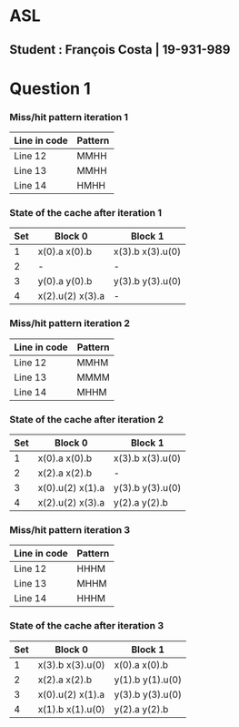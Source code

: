 # ASL

## Student : François Costa | 19-931-989


# Question 1



### Miss/hit pattern iteration 1

| Line in code | Pattern |
|---|---|
| Line 12 | MMHH |
| Line 13 | MMHH |
| Line 14 | HMHH |

### State of the cache after iteration 1

| Set | Block 0   | Block 1 |
|---|---|---|
| 1 | x(0).a x(0).b | x(3).b x(3).u(0) |
| 2 |  - | -  |
| 3 |  y(0).a y(0).b | y(3).b y(3).u(0)  |
| 4 |  x(2).u(2) x(3).a | -   |


### Miss/hit pattern iteration 2

| Line in code | Pattern |
|---|---|
| Line 12 | MMHM |
| Line 13 | MMMM |
| Line 14 | MHHM |


### State of the cache after iteration 2

| Set | Block 0   | Block 1 |
|---|---|---|
| 1 | x(0).a x(0).b | x(3).b x(3).u(0) |
| 2 |  x(2).a x(2).b | -  |
| 3 |  x(0).u(2) x(1).a | y(3).b y(3).u(0)  |
| 4 |  x(2).u(2) x(3).a | y(2).a y(2).b |

### Miss/hit pattern iteration 3

| Line in code | Pattern |
|---|---|
| Line 12 | HHHM |
| Line 13 | MHHM |
| Line 14 | HHHM |

### State of the cache after iteration 3

| Set | Block 0   | Block 1 |
|---|---|---|
| 1 | x(3).b x(3).u(0)  | x(0).a x(0).b |
| 2 |  x(2).a x(2).b | y(1).b y(1).u(0)  |
| 3 |  x(0).u(2) x(1).a | y(3).b y(3).u(0)  |
| 4 |  x(1).b x(1).u(0) | y(2).a y(2).b |


